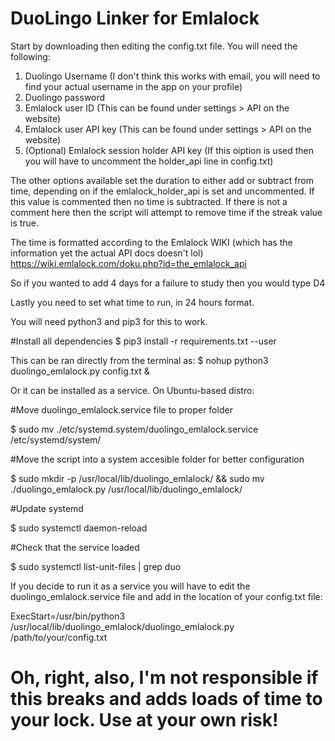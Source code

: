 # DuoLingo Linker for Emlalock

Start by downloading then editing the config.txt file. You will need the following:
1. Duolingo Username (I don't think this works with email, you will need to find your actual username in the app on your profile)
2. Duolingo password
3. Emlalock user ID (This can be found under settings > API on the website)
4. Emlalock user API key (This can be found under settings > API on the website)
5. (Optional) Emlalock session holder API key (If this oiption is used then you will have to uncomment the holder_api line in config.txt)

The other options available set the duration to either add or subtract from time, depending on if the emlalock_holder_api is set and uncommented. If this value is commented then no time is subtracted. If there is not a comment here then the script will attempt to remove time if the streak value is true.

The time is formatted according to the Emlalock WIKI (which has the information yet the actual API docs doesn't lol) https://wiki.emlalock.com/doku.php?id=the_emlalock_api

So if you wanted to add 4 days for a failure to study then you would type D4

Lastly you need to set what time to run, in 24 hours format.

You will need python3 and pip3 for this to work. 

#Install all dependencies
$ pip3 install -r requirements.txt --user

This can be ran directly from the terminal as:
$ nohup python3 duolingo_emlalock.py config.txt &

Or it can be installed as a service. On Ubuntu-based distro:

#Move duolingo_emlalock.service file to proper folder

$ sudo mv ./etc/systemd.system/duolingo_emlalock.service /etc/systemd/system/

#Move the script into a system accesible folder for better configuration

$ sudo mkdir -p /usr/local/lib/duolingo_emlalock/ && sudo mv ./duolingo_emlalock.py /usr/local/lib/duolingo_emlalock/

#Update systemd

$ sudo systemctl daemon-reload

#Check that the service loaded

$ sudo systemctl list-unit-files | grep duo

If you decide to run it as a service you will have to edit the duolingo_emlalock.service file and add in the location of your config.txt file:

ExecStart=/usr/bin/python3 /usr/local/lib/duolingo_emlalock/duolingo_emlalock.py /path/to/your/config.txt








# Oh, right, also, I'm not responsible if this breaks and adds loads of time to your lock. Use at your own risk!
